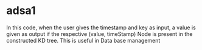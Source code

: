 # adsa1
In this code, when the user gives the timestamp and key as input, a value is given as output if the respective (value, timeStamp) Node is present in the constructed KD tree. This is useful in Data base management
